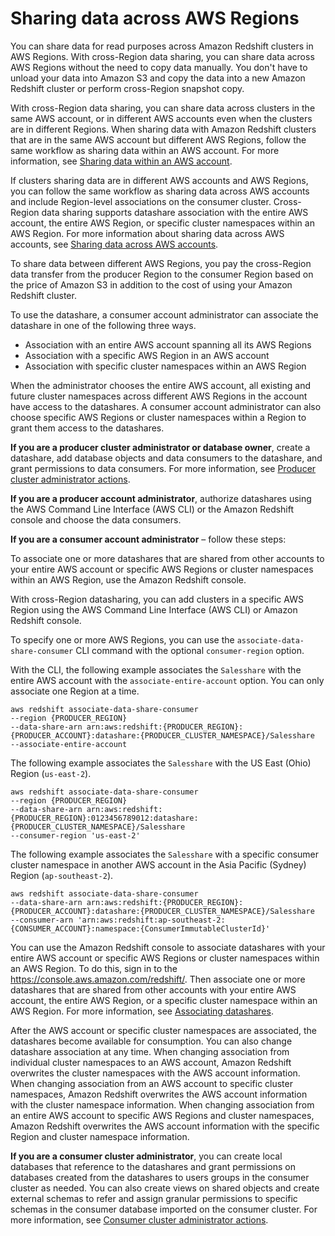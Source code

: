 # Sharing data across AWS Regions<a name="across-region"></a>

You can share data for read purposes across Amazon Redshift clusters in AWS Regions\. With cross\-Region data sharing, you can share data across AWS Regions without the need to copy data manually\. You don't have to unload your data into Amazon S3 and copy the data into a new Amazon Redshift cluster or perform cross\-Region snapshot copy\.

With cross\-Region data sharing, you can share data across clusters in the same AWS account, or in different AWS accounts even when the clusters are in different Regions\. When sharing data with Amazon Redshift clusters that are in the same AWS account but different AWS Regions, follow the same workflow as sharing data within an AWS account\. For more information, see [Sharing data within an AWS account](within-account.md)\.

If clusters sharing data are in different AWS accounts and AWS Regions, you can follow the same workflow as sharing data across AWS accounts and include Region\-level associations on the consumer cluster\. Cross\-Region data sharing supports datashare association with the entire AWS account, the entire AWS Region, or specific cluster namespaces within an AWS Region\. For more information about sharing data across AWS accounts, see [Sharing data across AWS accounts](across-account.md)\.

To share data between different AWS Regions, you pay the cross\-Region data transfer from the producer Region to the consumer Region based on the price of Amazon S3 in addition to the cost of using your Amazon Redshift cluster\. 

To use the datashare, a consumer account administrator can associate the datashare in one of the following three ways\.
+ Association with an entire AWS account spanning all its AWS Regions
+ Association with a specific AWS Region in an AWS account
+ Association with specific cluster namespaces within an AWS Region

When the administrator chooses the entire AWS account, all existing and future cluster namespaces across different AWS Regions in the account have access to the datashares\. A consumer account administrator can also choose specific AWS Regions or cluster namespaces within a Region to grant them access to the datashares\.

**If you are a producer cluster administrator or database owner**, create a datashare, add database objects and data consumers to the datashare, and grant permissions to data consumers\. For more information, see [Producer cluster administrator actions](producer-cluster-admin.md)\.

**If you are a producer account administrator**, authorize datashares using the AWS Command Line Interface \(AWS CLI\) or the Amazon Redshift console and choose the data consumers\. 

**If you are a consumer account administrator** – follow these steps:

To associate one or more datashares that are shared from other accounts to your entire AWS account or specific AWS Regions or cluster namespaces within an AWS Region, use the Amazon Redshift console\. 

With cross\-Region datasharing, you can add clusters in a specific AWS Region using the AWS Command Line Interface \(AWS CLI\) or Amazon Redshift console\.

To specify one or more AWS Regions, you can use the `associate-data-share-consumer` CLI command with the optional `consumer-region` option\.

With the CLI, the following example associates the `Salesshare` with the entire AWS account with the `associate-entire-account` option\. You can only associate one Region at a time\.

```
aws redshift associate-data-share-consumer
--region {PRODUCER_REGION}
--data-share-arn arn:aws:redshift:{PRODUCER_REGION}:{PRODUCER_ACCOUNT}:datashare:{PRODUCER_CLUSTER_NAMESPACE}/Salesshare
--associate-entire-account
```

The following example associates the `Salesshare` with the US East \(Ohio\) Region \(`us-east-2`\)\.

```
aws redshift associate-data-share-consumer
--region {PRODUCER_REGION}
--data-share-arn arn:aws:redshift:{PRODUCER_REGION}:0123456789012:datashare:{PRODUCER_CLUSTER_NAMESPACE}/Salesshare
--consumer-region 'us-east-2'
```

The following example associates the `Salesshare` with a specific consumer cluster namespace in another AWS account in the Asia Pacific \(Sydney\) Region \(`ap-southeast-2`\)\.

```
aws redshift associate-data-share-consumer
--data-share-arn arn:aws:redshift:{PRODUCER_REGION}:{PRODUCER_ACCOUNT}:datashare:{PRODUCER_CLUSTER_NAMESPACE}/Salesshare
--consumer-arn 'arn:aws:redshift:ap-southeast-2:{CONSUMER_ACCOUNT}:namespace:{ConsumerImmutableClusterId}'
```

You can use the Amazon Redshift console to associate datashares with your entire AWS account or specific AWS Regions or cluster namespaces within an AWS Region\. To do this, sign in to the [https://console\.aws\.amazon\.com/redshift/](https://console.aws.amazon.com/redshift/)\. Then associate one or more datashares that are shared from other accounts with your entire AWS account, the entire AWS Region, or a specific cluster namespace within an AWS Region\. For more information, see [Associating datashares](associate-datashare-console.md)\.

After the AWS account or specific cluster namespaces are associated, the datashares become available for consumption\. You can also change datashare association at any time\. When changing association from individual cluster namespaces to an AWS account, Amazon Redshift overwrites the cluster namespaces with the AWS account information\. When changing association from an AWS account to specific cluster namespaces, Amazon Redshift overwrites the AWS account information with the cluster namespace information\. When changing association from an entire AWS account to specific AWS Regions and cluster namespaces, Amazon Redshift overwrites the AWS account information with the specific Region and cluster namespace information\.

**If you are a consumer cluster administrator**, you can create local databases that reference to the datashares and grant permissions on databases created from the datashares to users groups in the consumer cluster as needed\. You can also create views on shared objects and create external schemas to refer and assign granular permissions to specific schemas in the consumer database imported on the consumer cluster\. For more information, see [Consumer cluster administrator actions](consumer-cluster-admin.md)\.